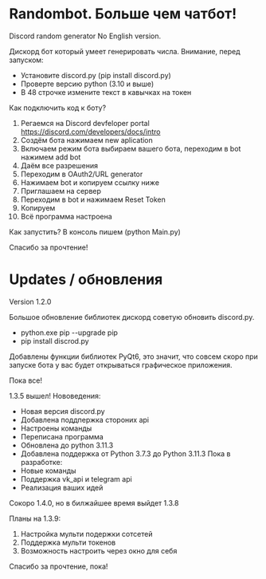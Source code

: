 # Randombot. Больше чем чатбот!
Discord random generator
No English version.

Дискорд бот который умеет генерировать числа.
Внимание, перед запуском:
- Установите discord.py (pip install discord.py)
- Проверте версию python (3.10 и выше)
- В 48 строчке измените текст в кавычках на токен

Как подключить код к боту?
1. Регаемся на Discord devfeloper portal
https://discord.com/developers/docs/intro
2. Создём бота
нажимаем new aplication
3. Включаем режим бота
выбираем вашего бота, переходим в bot
нажимем add bot
4. Даём все разрешения
5. Переходим в OAuth2/URL generator
6. Нажимаем bot и копируем ссылку ниже
7. Приглашаем на сервер
8. Переходим в bot и нажимаем Reset Token
9. Копируем
10. Всё программа настроена

Как запустить?
В консоль пишем (python Main.py)

Спасибо за прочтение!

# Updates / обновления
Version 1.2.0

Большое обновление библиотек дискорд
советую обновить discord.py.

- python.exe pip --upgrade pip
- pip install discrod.py

Добавлены функции библиотек PyQt6, это значит,
что совсем скоро при запуске бота у вас будет
открываться графическое приложения.

Пока все!

1.3.5 вышел!
Нововедения:
- Новая версия discord.py
- Добавлена поддпержка стороних api
- Настроены команды
- Переписана программа
- Обновлена до python 3.11.3
- Добавлена поддержка oт Python 3.7.3 до Python 3.11.3
Пока в разработке:
- Новые команды
- Поддержка vk_api и telegram api
- Реализация ваших идей

Сокоро 1.4.0, но в билжайшее время выйдет 1.3.8

Планы на 1.3.9:
1. Настройка мульти подержки сотсетей
2. Поддержка мульти токенов
3. Возможность настроить через окно для себя

Спасибо за прочтение, пока!
